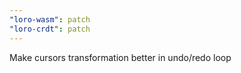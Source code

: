 ```yaml
---
"loro-wasm": patch
"loro-crdt": patch
---
```


Make cursors transformation better in undo/redo loop
